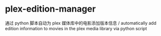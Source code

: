 # plex-edition-manager
通过 python 脚本自动为 plex 媒体库中的电影添加版本信息 / automatically add edition information to movies in the plex media library via python script
